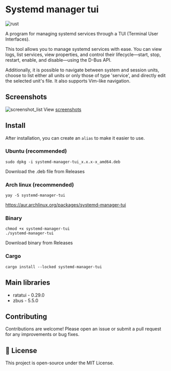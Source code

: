 # Systemd manager tui

![rust](https://img.shields.io/badge/Rust-000000?style=for-the-badge&logo=rust&logoColor=white)

A program for managing systemd services through a TUI (Terminal User Interfaces).

This tool allows you to manage systemd services with ease. You can view logs, list services, view properties, and control their lifecycle—start, stop, restart, enable, and disable—using the D-Bus API. 

Additionally, it is possible to navigate between system and session units, choose to list either all units or only those of type 'service', and directly edit the selected unit's file. It also supports Vim-like navigation.

## Screenshots
![screenshot_list](https://raw.githubusercontent.com/matheus-git/systemd-manager-tui/main/assets/systemd-manager-tui.gif)
View [screenshots](https://github.com/matheus-git/systemd-manager-tui/blob/main/docs/screenshots.md)

## Install

After installation, you can create an `alias` to make it easier to use.

### Ubuntu (recommended)
    sudo dpkg -i systemd-manager-tui_x.x.x-x_amd64.deb
Download the .deb file from Releases

### Arch linux (recommended)
    yay -S systemd-manager-tui
https://aur.archlinux.org/packages/systemd-manager-tui

### Binary
    chmod +x systemd-manager-tui
    ./systemd-manager-tui
Download binary from Releases

### Cargo
    cargo install --locked systemd-manager-tui
        
## Main libraries

- ratatui - 0.29.0
- zbus - 5.5.0

## Contributing

Contributions are welcome! Please open an issue or submit a pull request for any improvements or bug fixes.

## 📝 License

This project is open-source under the MIT License.
